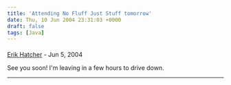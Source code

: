 ```yaml
---
title: 'Attending No Fluff Just Stuff tomorrow'
date: Thu, 10 Jun 2004 23:31:03 +0000
draft: false
tags: [Java]
---
```



#### 
[Erik Hatcher]( "") - <time datetime="2004-06-11 04:31:09">Jun 5, 2004</time>

See you soon! I'm leaving in a few hours to drive down.
<hr />
